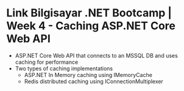 # Link Bilgisayar .NET Bootcamp | Week 4 - Caching ASP.NET Core Web API

+ ASP.NET Core Web API that connects to an MSSQL DB and uses caching for performance
+ Two types of caching implementations
    - ASP.NET In Memory caching using IMemoryCache
    - Redis distributed caching using IConnectionMultiplexer